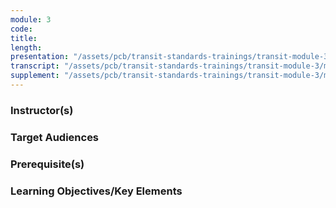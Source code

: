 ```yaml
---
module: 3
code: 
title: 
length: 
presentation: "/assets/pcb/transit-standards-trainings/transit-module-3/mt3ppt.pdf"
transcript: "/assets/pcb/transit-standards-trainings/transit-module-3/mt3trans.pdf"
supplement: "/assets/pcb/transit-standards-trainings/transit-module-3/mt3sup.pdf"
---
```



### Instructor(s)


### Target Audiences


### Prerequisite(s)


### Learning Objectives/Key Elements
